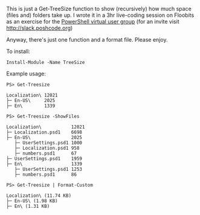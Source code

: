 This is just a Get-TreeSize function to show (recursively) how much space (files and) folders take up.  I wrote it in a 3hr live-coding session on Floobits as an exercise for the [PowerShell virtual user group](http://PowerShell.slack.com) (for an invite visit http://slack.poshcode.org)

Anyway, there's just one function and a format file. Please enjoy.

To install:

```posh
Install-Module -Name TreeSize
```

Example usage:

```
PS> Get-Treesize

Localization\ 12021
├─ En-US\     2025
├─ En\        1339
```

```
PS> Get-Treesize -ShowFiles

Localization\           12021
├─ Localization.psd1    6698
├─ En-US\               2025
   ├─ UserSettings.psd1 1000
   ├─ Localization.psd1 958
   ├─ numbers.psd1      67
├─ UserSettings.psd1    1959
├─ En\                  1339
   ├─ UserSettings.psd1 1253
   ├─ numbers.psd1      86
```

```
PS> Get-Treesize | Format-Custom

Localization\ (11.74 KB)
├─ En-US\ (1.98 KB)
├─ En\ (1.31 KB)
```